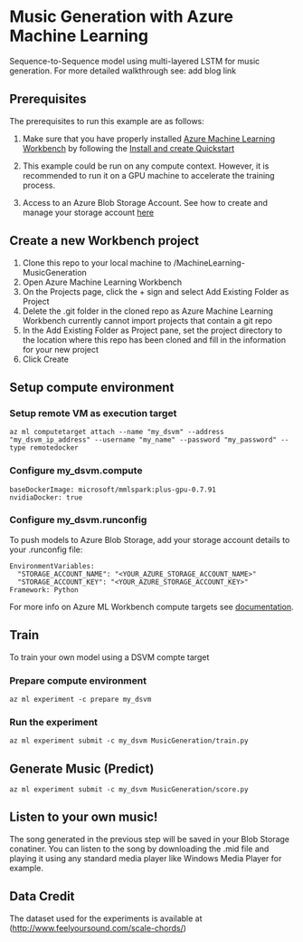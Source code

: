 
# Music Generation with Azure Machine Learning

Sequence-to-Sequence model using multi-layered LSTM for music generation. For more detailed walkthrough see: add blog link

## Prerequisites

The prerequisites to run this example are as follows:

1. Make sure that you have properly installed [Azure Machine Learning Workbench](https://docs.microsoft.com/en-us/azure/machine-learning/preview/overview-what-is-azure-ml) by following the [Install and create Quickstart](https://docs.microsoft.com/en-us/azure/machine-learning/preview/quickstart-installation)

2. This example could be run on any compute context. However, it is recommended to run it on a GPU machine to accelerate the training process.

3. Access to an Azure Blob Storage Account. See how to create and manage your storage account [here](https://docs.microsoft.com/en-us/azure/storage/common/storage-create-storage-account?toc=%2fazure%2fstorage%2fblobs%2ftoc.json)

## Create a new Workbench project

1. Clone this repo to your local machine to /MachineLearning-MusicGeneration
2. Open Azure Machine Learning Workbench
3. On the Projects page, click the + sign and select Add Existing Folder as Project
4. Delete the .git folder in the cloned repo as Azure Machine Learning Workbench currently cannot import projects that contain a git repo
4. In the Add Existing Folder as Project pane, set the project directory to the location where this repo has been cloned and fill in the information for your new project
5. Click Create

## Setup compute environment

### Setup remote VM as execution target
```
az ml computetarget attach --name "my_dsvm" --address "my_dsvm_ip_address" --username "my_name" --password "my_password" --type remotedocker
```
### Configure my_dsvm.compute
```
baseDockerImage: microsoft/mmlspark:plus-gpu-0.7.91
nvidiaDocker: true
```
### Configure my_dsvm.runconfig
To push models to Azure Blob Storage, add your storage account details to your .runconfig file:

```
EnvironmentVariables:
  "STORAGE_ACCOUNT_NAME": "<YOUR_AZURE_STORAGE_ACCOUNT_NAME>"
  "STORAGE_ACCOUNT_KEY": "<YOUR_AZURE_STORAGE_ACCOUNT_KEY>"
Framework: Python
```

For more info on Azure ML Workbench compute targets see [documentation](https://docs.microsoft.com/en-us/azure/machine-learning/preview/how-to-create-dsvm-hdi).

## Train

To train your own model using a DSVM compte target

### Prepare compute environment

```
az ml experiment -c prepare my_dsvm
```

### Run the experiment

```
az ml experiment submit -c my_dsvm MusicGeneration/train.py
```

## Generate Music (Predict)

```
az ml experiment submit -c my_dsvm MusicGeneration/score.py
```
## Listen to your own music!

The song generated in the previous step will be saved in your Blob Storage conatiner. You can listen to the song by downloading the .mid file and playing it using any standard media player like Windows Media Player for example.

## Data Credit

The dataset used for the experiments is available at (http://www.feelyoursound.com/scale-chords/)
